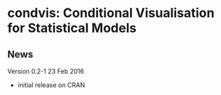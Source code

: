 condvis: Conditional Visualisation for Statistical Models
=========================================================

News
-----------------------------------------------

Version 0.2-1 23 Feb 2016  
  * initial release on CRAN
  
